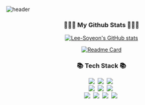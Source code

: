 
![header](https://capsule-render.vercel.app/api?type=Cylinder&color=timeGradient&height=300&section=header&text=Lee-Soyeon's%20Github&fontSize=72)


<h3 align="center">🧑🏻‍💻 My Github Stats 👩🏻‍💻</h3>
<div align="center">

[![Lee-Soyeon's GitHub stats](https://github-readme-stats.vercel.app/api?username=Lee-Soyeon&hide_title=true&show_icons=true&include_all_commits=true&disable_animations=true&theme=radical)]([https://github.com/anuraghazra/github-readme-stats](https://github.com/Lee-Soyeon/))

  [![Readme Card](https://github-readme-stats.vercel.app/api/pin/?username=Lee-Soyeon&theme=radical&repo=DonUTProject)]([https://github.com/anuraghazra/github-readme-stats](https://github.com/Lee-Soyeon/DonutProject))
</div>

<h3 align="center">📚 Tech Stack 📚</h3>
<p align="center">
  <img src="https://img.shields.io/badge/Java-007396?style=flat-square&logo=Java&logoColor=white"/></a>&nbsp
  <img src="https://img.shields.io/badge/Python-3766AB?style=flat-square&logo=Python&logoColor=white"/></a>&nbsp 
  <img src="https://img.shields.io/badge/Javascript-ffb13b?style=flat-square&logo=javascript&logoColor=white"/></a>&nbsp 
  <br>
  <img src="https://img.shields.io/badge/Spring-6DB33F?style=flat-square&logo=Spring&logoColor=white"/></a>&nbsp
  <img src="https://img.shields.io/badge/Node.js-339933?style=flat-square&logo=Node.js&logoColor=white"/></a>&nbsp
  <img src="https://img.shields.io/badge/Express-000000?style=flat-square&logo=Express&logoColor=white"/></a>&nbsp
  <br>
  <img src="https://img.shields.io/badge/Mysql-E6B91E?style=flat-square&logo=MySql&logoColor=white"/></a>&nbsp 
  <img src="https://img.shields.io/badge/AWS-232F3E?style=flat-square&logo=AmazonAWS&logoColor=white"/></a>&nbsp 
  <img src="https://img.shields.io/badge/Docker-2496ED?style=flat-square&logo=Docker&logoColor=white"/></a>&nbsp 
  <img src="https://img.shields.io/badge/Jenkins-D24939?style=flat-square&logo=Jenkins&logoColor=white"/></a>&nbsp 
</p>
